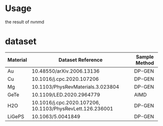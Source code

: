 

# Usage
the result of nvnmd

# dataset

| Material | Dataset Reference | Sample Method |
| -- | -- | -- |
| Au | 10.48550/arXiv.2006.13136 | DP-GEN |
| Cu | 10.1016/j.cpc.2020.107206 | DP-GEN |
| Mg | 10.1103/PhysRevMaterials.3.023804 | DP-GEN |
| GeTe | 10.1109/LED.2020.2964779 | AIMD |
| H2O | 10.1016/j.cpc.2020.107206, 10.1103/PhysRevLett.126.236001 | DP-GEN |
| LiGePS | 10.1063/5.0041849 | DP-GEN |

